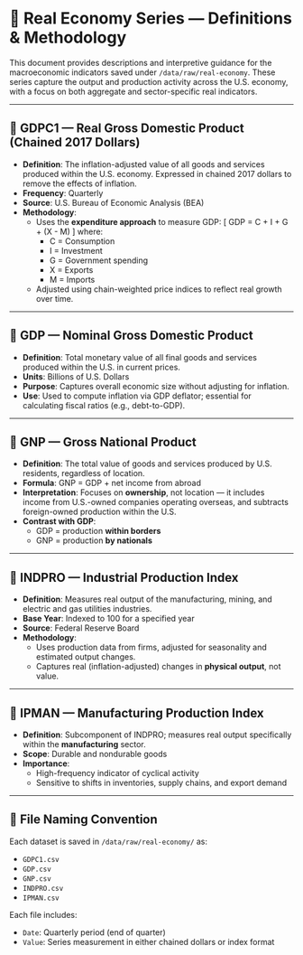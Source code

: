 # 📘 Real Economy Series — Definitions & Methodology

This document provides descriptions and interpretive guidance for the macroeconomic indicators saved under `/data/raw/real-economy`. These series capture the output and production activity across the U.S. economy, with a focus on both aggregate and sector-specific real indicators.

---

## 🔹 GDPC1 — Real Gross Domestic Product (Chained 2017 Dollars)

- **Definition**: The inflation-adjusted value of all goods and services produced within the U.S. economy. Expressed in chained 2017 dollars to remove the effects of inflation.
- **Frequency**: Quarterly
- **Source**: U.S. Bureau of Economic Analysis (BEA)
- **Methodology**:
  - Uses the **expenditure approach** to measure GDP:
    \[
    GDP = C + I + G + (X - M)
    \]
    where:
    - C = Consumption
    - I = Investment
    - G = Government spending
    - X = Exports
    - M = Imports
  - Adjusted using chain-weighted price indices to reflect real growth over time.

---

## 🔹 GDP — Nominal Gross Domestic Product

- **Definition**: Total monetary value of all final goods and services produced within the U.S. in current prices.
- **Units**: Billions of U.S. Dollars
- **Purpose**: Captures overall economic size without adjusting for inflation.
- **Use**: Used to compute inflation via GDP deflator; essential for calculating fiscal ratios (e.g., debt-to-GDP).

---

## 🔹 GNP — Gross National Product

- **Definition**: The total value of goods and services produced by U.S. residents, regardless of location.
- **Formula**: GNP = GDP + net income from abroad
- **Interpretation**: Focuses on **ownership**, not location — it includes income from U.S.-owned companies operating overseas, and subtracts foreign-owned production within the U.S.
- **Contrast with GDP**:
  - GDP = production **within borders**
  - GNP = production **by nationals**

---

## 🔹 INDPRO — Industrial Production Index

- **Definition**: Measures real output of the manufacturing, mining, and electric and gas utilities industries.
- **Base Year**: Indexed to 100 for a specified year
- **Source**: Federal Reserve Board
- **Methodology**:
  - Uses production data from firms, adjusted for seasonality and estimated output changes.
  - Captures real (inflation-adjusted) changes in **physical output**, not value.

---

## 🔹 IPMAN — Manufacturing Production Index

- **Definition**: Subcomponent of INDPRO; measures real output specifically within the **manufacturing** sector.
- **Scope**: Durable and nondurable goods
- **Importance**:
  - High-frequency indicator of cyclical activity
  - Sensitive to shifts in inventories, supply chains, and export demand

---

## 📁 File Naming Convention

Each dataset is saved in `/data/raw/real-economy/` as:
- `GDPC1.csv`
- `GDP.csv`
- `GNP.csv`
- `INDPRO.csv`
- `IPMAN.csv`

Each file includes:
- `Date`: Quarterly period (end of quarter)
- `Value`: Series measurement in either chained dollars or index format